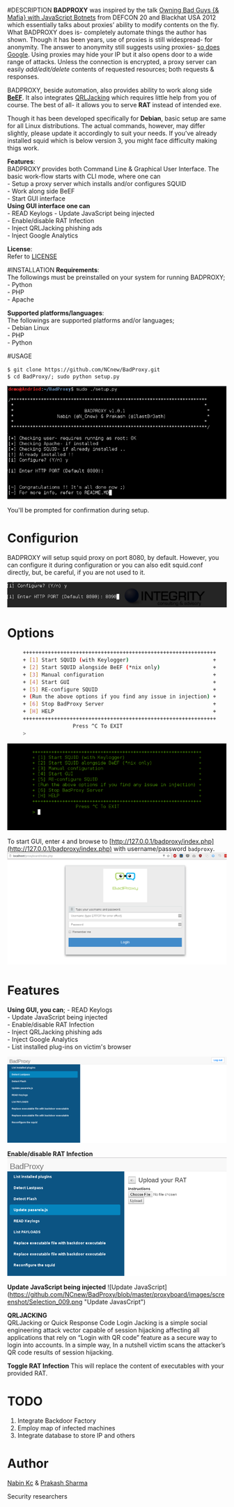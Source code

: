 #DESCRIPTION
**BADPROXY** was inspired by the talk [Owning Bad Guys {& Mafia} with JavaScript Botnets](https://media.blackhat.com/bh-us-12/Briefings/Alonso/BH_US_12_Alonso_Owning_Bad_Guys_WP.pdf) from DEFCON 20 and Blackhat USA 2012 which essentially talks about proxies’ ability to modify contents on the fly. What BADPROXY does is- completely automate things the author has shown. Though it has been years, use of proxies is still widespread- for anonymity. The answer to anonymity still suggests using proxies- [so does Google](https://lmgify.com?q=how+to+become+anonymous). Using proxies may hide your IP but it also opens door to a wide range of attacks. Unless the connection is encrypted, a proxy server can easily *add/edit/delete* contents of requested resources; both requests & responses.

BADPROXY, beside automation, also provides ability to work along side [**BeEF**](https://github.com/beefproject/beef). It also integrates [QRLJacking](https://www.owasp.org/index.php/Qrljacking) which requires little help from you of course. The best of all- it allows you to serve **RAT** instead of intended exe.

Though it has been developed specifically for **Debian**, basic setup are same for all Linux distributions. The actual commands, however, may differ slightly, please update it accordingly to suit your needs. If you've already installed squid which is below version 3, you might face difficulty making thigs work.

**Features**:  
BADPROXY provides both Command Line & Graphical User Interface. The basic work-flow starts with CLI mode, where one can  
\- Setup a proxy server which installs and/or configures SQUID  
\- Work along side BeEF  
\- Start GUI interface  
**Using GUI interface one can**  
\- READ Keylogs
\- Update JavaScript being injected  
\- Enable/disable RAT Infection  
\- Inject QRLJacking phishing ads  
\- Inject Google Analytics  


**License**:  
Refer to [LICENSE](license)


#INSTALLATION
**Requirements**:  
The followings must be preinstalled on your system for running BADPROXY;  
\- Python  
\- PHP  
\- Apache  


**Supported platforms/languages**:  
The followings are supported platforms and/or languages;  
\- Debian Linux  
\- PHP  
\- Python  


#USAGE
```
$ git clone https://github.com/NCnew/BadProxy.git
$ cd BadProxy/; sudo python setup.py
```
![Install](https://github.com/NCnew/BadProxy/blob/master/proxyboard/images/screenshot/Selection_001.png "Install")

You'll be prompted for confirmation during setup.

# Configurion  
BADPROXY will setup squid proxy on port 8080, by default. However, you can configure it during configuration or you can also edit squid.conf directly, but, be careful, if you are not used to it.

 ![Configure](https://github.com/NCnew/BadProxy/blob/master/proxyboard/images/screenshot/Selection_002.png "Configure")


# Options
```bash
	 ++++++++++++++++++++++++++++++++++++++++++++++++++++++++++++++
	 + [1] Start SQUID (with Keylogger)                           +
	 + [2] Start SQUID alongside BeEF (*nix only)                 +
	 + [3] Manual configuration                                   +
	 + [4] Start GUI                                              +
	 + [5] RE-configure SQUID                                     +
	 + (Run the above options if you find any issue in injection) +
	 + [6] Stop BadProxy Server                                   +
	 + [H] HELP                                                   +
	 ++++++++++++++++++++++++++++++++++++++++++++++++++++++++++++++
                  	 Press ^C To EXIT  
	 >
```
![Start GUI](https://github.com/NCnew/BadProxy/blob/master/proxyboard/images/screenshot/Selection_005.png "Start GUI")

To start GUI, enter `4` and browse to [http://127.0.0.1/badproxy/index.php](http://127.0.0.1/badproxy/index.php) with username/password `badproxy`.
![Login](https://github.com/NCnew/BadProxy/blob/master/proxyboard/images/screenshot/Selection_006.png "Login")


# Features
**Using GUI, you can**;
    \- READ Keylogs  
    \- Update JavaScript being injected  
    \- Enable/disable RAT Infection  
    \- Inject QRLJacking phishing ads  
    \- Inject Google Analytics  
    \- List installed plug-ins on victim's browser

![Features](https://github.com/NCnew/BadProxy/blob/master/proxyboard/images/screenshot/Selection_007.png "Features")

**Enable/disable RAT Infection**
  ![Toggle RAT Infection](https://github.com/NCnew/BadProxy/blob/master/proxyboard/images/screenshot/Selection_008.png "Toggle RAT Infection")

**Update JavaScript being injected**
  ![Update JavaScript] (https://github.com/NCnew/BadProxy/blob/master/proxyboard/images/screenshot/Selection_009.png "Update JavasCript")

**QRLJACKING**  
QRLJacking or Quick Response Code Login Jacking is a simple social engineering attack vector capable of session hijacking affecting all applications that rely on “Login with QR code” feature as a secure way to login into accounts. In a simple way, In a nutshell victim scans the attacker’s QR code results of session hijacking.

**Toggle RAT Infection**
This will replace the content of executables with your provided RAT.

# TODO
1. Integrate Backdoor Factory
2. Employ map of infected machines
3. Integrate database to store IP and others

# Author

[Nabin Kc](@CNew) &
[Prakash Sharma](@1lastBr3ath)

Security researchers
